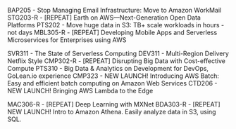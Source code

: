 BAP205 - Stop Managing Email Infrastructure: Move to Amazon WorkMail
STG203-R - [REPEAT] Earth on AWS—Next-Generation Open Data Platforms
PTS202 - Move huge data in S3: TB+ scale workloads in hours - not days
MBL305-R - [REPEAT] Developing Mobile Apps and Serverless Microservices for Enterprises using AWS



SVR311 - The State of Serverless Computing
DEV311 - Multi-Region Delivery Netflix Style
CMP302-R - [REPEAT] Disrupting Big Data with Cost-effective Compute
PTS310 - Big Data & Analytics on Development for DevOps, GoLean.io experience
CMP323 - NEW LAUNCH! Introducing AWS Batch: Easy and efficient batch computing on Amazon Web Services
CTD206 - NEW LAUNCH! Bringing AWS Lambda to the Edge


MAC306-R - [REPEAT] Deep Learning with MXNet
BDA303-R - [REPEAT] NEW LAUNCH! Intro to Amazon Athena. Easily analyze data in S3, using SQL.
